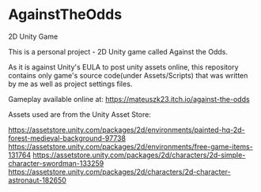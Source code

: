 # AgainstTheOdds
2D Unity Game

This is a personal project - 2D Unity game called Against the Odds.

As it is against Unity's EULA to post unity assets online, this repository contains only game's source code(under Assets/Scripts) that was written by me as well as project settings files.

Gameplay available online at: https://mateuszk23.itch.io/against-the-odds

Assets used are from the Unity Asset Store:

https://assetstore.unity.com/packages/2d/environments/painted-hq-2d-forest-medieval-background-97738
https://assetstore.unity.com/packages/2d/environments/free-game-items-131764
https://assetstore.unity.com/packages/2d/characters/2d-simple-character-swordman-133259
https://assetstore.unity.com/packages/2d/characters/2d-character-astronaut-182650


